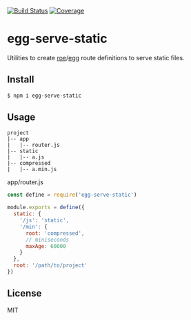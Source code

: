 [![Build Status](https://travis-ci.org/kaelzhang/egg-serve-static.svg?branch=master)](https://travis-ci.org/kaelzhang/egg-serve-static)
[![Coverage](https://codecov.io/gh/kaelzhang/egg-serve-static/branch/master/graph/badge.svg)](https://codecov.io/gh/kaelzhang/egg-serve-static)
<!-- optional appveyor tst
[![Windows Build Status](https://ci.appveyor.com/api/projects/status/github/kaelzhang/egg-serve-static?branch=master&svg=true)](https://ci.appveyor.com/project/kaelzhang/egg-serve-static)
-->
<!-- optional npm version
[![NPM version](https://badge.fury.io/js/egg-serve-static.svg)](http://badge.fury.io/js/egg-serve-static)
-->
<!-- optional npm downloads
[![npm module downloads per month](http://img.shields.io/npm/dm/egg-serve-static.svg)](https://www.npmjs.org/package/egg-serve-static)
-->
<!-- optional dependency status
[![Dependency Status](https://david-dm.org/kaelzhang/egg-serve-static.svg)](https://david-dm.org/kaelzhang/egg-serve-static)
-->

# egg-serve-static

Utilities to create [roe](https://github.com/kaelzhang/roe)/[egg](https://npmjs.org/package/egg) route definitions to serve static files.

## Install

```sh
$ npm i egg-serve-static
```

## Usage

```
project
|-- app
|   |-- router.js
|-- static
|   |-- a.js
|-- compressed
|   |-- a.min.js
```

app/router.js

```js
const define = require('egg-serve-static')

module.exports = define({
  static: {
    '/js': 'static',
    '/min': {
      root: 'compressed',
      // miniseconds
      maxAge: 60000
    }
  },
  root: '/path/to/project'
})
```

## License

MIT
